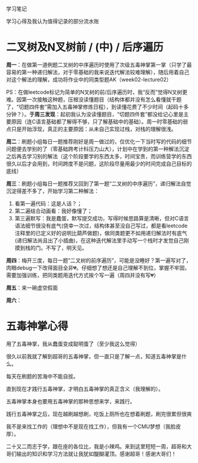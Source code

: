 学习笔记

学习心得及我认为值得记录的部分流水账

# 二叉树及N叉树前 / (中) / 后序遍历

**周一**：在做第一道例题二叉树的中序遍历时使用了次级五毒神掌第一掌（只学了最容易的第一种递归解法，对于零基础的我来说迭代解法较难理解），随后用着自己对这个解法的理解，成功将作业中的同类型题AK（week02-lecture02）

PS：在做leetcode标记为简单的N叉树的前/后序遍历时，我“反而”觉得N叉树更难。因第一次接触这种题，压根没读懂题目（结构体都并没有怎么看懂就干题了，“切题四件套”需加入五毒神掌修炼日程），到读懂花费了不少时间（起码十多分钟？）。**于周三发现**：起初我认为没读懂题目，“切题四件套”都没给记心里是主要原因（连C语言基础都了解得不够，只了解基础中的基础）。周一时零基础的弱点只是开始浮现，真正的主要原因：从未自己实现过栈，对栈的理解很浅。

**周二**：刷题小组每日一题推荐刚好是周一做过的，仅优化一下当时写的代码的细节问题便去学别的了（零基础跨考计科压力山大），计划中在学到的第一种解法沉淀之后再去学习别的解法（这个阶段要学的东西太多，时间宝贵，而训练营学的东西很久以后才会用到，时间跨度不是问题，这阶段尽量用最少的时间完成自己目标的底线）

**周三**：刷题小组每日一题推荐又回到了第一题“二叉树的中序遍历”，递归解法自觉沉淀得差不多了，开始学习第二种解法：

1. 看第一遍代码：这是人话？；
2. 第二遍结合动画看：我好像懂了；
3. 第三遍默写：我是蠢蛋，默写提交成功，写得时候思路算是清晰，但对C语言语法细节很没有底气(侥幸一次过，结构体甚至没自己写过，都是看leetcode注释里的已定义好的说明比葫芦做题)，做同类题更不如用递归解法时有底气(递归解法尚且出了小插曲)，在这种迭代解法里手动写一个栈时才发觉自己刚摸到栈的门。不写了，明天见。

**周四**：梅开三度，每日一题“二叉树的前序遍历”，可能是没睡好？第一遍写对了，肉眼debug一下改得面目全非💔。仔细想了想还是自己理解不到位，掌握不牢固，需要加强训练，把同类题用迭代方式挨个写一遍（周四并没有写💔）

**周五**：来一碗虚空假面

**周六**：

# 五毒神掌心得

用了五毒神掌，我从蠢蛋变成聪明蛋了（至少我这么觉得）    

很久以前我就了解到超哥的五毒神掌，但一直只是了解一点，知道五毒神掌是什么。    

每天在刷题的苦海中不能自拔。

直到现在才践行五毒神掌，才明白五毒神掌的真正含义（我理解的）。

五毒神掌本身也要用五毒神掌的那种思想来学，来践行。

践行五毒神掌之后，现在越刷越想刷，吃饭上厕所也在想着刷题，刷完很累但很爽

我不是来找工作的（理想中不是现在找工作），但我有一个CMU梦想（我脸皮厚）。

二十又二而志于学，跟在座的各位比，我是小辣鸡。来到这里短短一周，超哥和大哥们输出的知识和学习方法就让我犹如醍醐灌顶。感谢超哥！感谢大哥们！